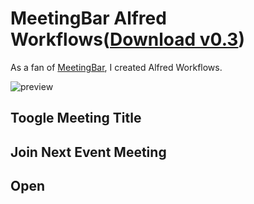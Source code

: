 # MeetingBar Alfred Workflows([Download v0.3](https://github.com/walkersumida/alfredworkflow-meeting-bar/releases/download/v0.3/MeetingBar.alfredworkflow))

As a fan of [MeetingBar](https://github.com/leits/MeetingBar), I created Alfred Workflows.

![preview](https://user-images.githubusercontent.com/12683375/154829978-fb36c716-5d3f-4fc3-9c9f-8d7637b47061.gif)

## Toogle Meeting Title

## Join Next Event Meeting

## Open
